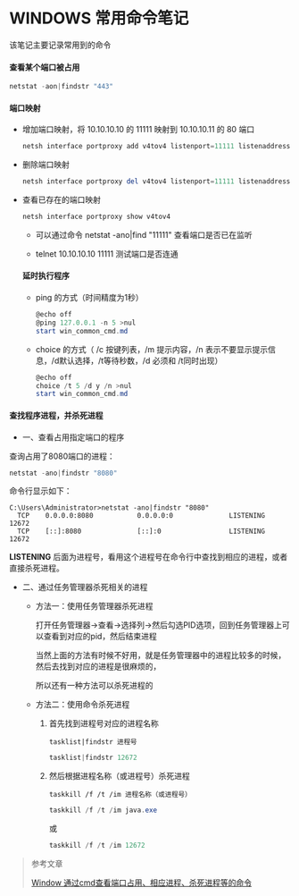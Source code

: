 # WINDOWS 常用命令笔记

该笔记主要记录常用到的命令

#### 查看某个端口被占用

```powershell
netstat -aon|findstr "443"
```

#### 端口映射

* 增加端口映射，将 10.10.10.10 的 11111 映射到 10.10.10.11 的 80 端口 

    ```powershell
    netsh interface portproxy add v4tov4 listenport=11111 listenaddress=10.10.10.10 connectport=80 connectaddress=10.10.10.11
    ```

* 删除端口映射 

    ```powershell
    netsh interface portproxy del v4tov4 listenport=11111 listenaddress=10.10.10.10
    ```

* 查看已存在的端口映射 

  ```powershell
  netsh interface portproxy show v4tov4
  ```

  * 可以通过命令 netstat -ano|find "11111" 查看端口是否已在监听

  * telnet 10.10.10.10 11111 测试端口是否连通

  #### 延时执行程序

  * ping 的方式（时间精度为1秒）

     ```powershell
     @echo off
     @ping 127.0.0.1 -n 5 >nul
     start win_common_cmd.md
     ```

  * choice 的方式（ /c 按键列表，/m 提示内容，/n 表示不要显示提示信息，/d默认选择，/t等待秒数，/d 必须和 /t同时出现）

  	```powershell
  	@echo off
  	choice /t 5 /d y /n >nul
  	start win_common_cmd.md
  	```


#### 查找程序进程，并杀死进程

* 一、查看占用指定端口的程序

查询占用了8080端口的进程：
```powershell
netstat -ano|findstr "8080"
```

命令行显示如下：

    C:\Users\Administrator>netstat -ano|findstr "8080"
      TCP    0.0.0.0:8080           0.0.0.0:0              LISTENING       12672
      TCP    [::]:8080              [::]:0                 LISTENING       12672

**LISTENING** 后面为进程号，看用这个进程号在命令行中查找到相应的进程，或者直接杀死进程。

* 二、通过任务管理器杀死相关的进程

  * 方法一：使用任务管理器杀死进程
  
	  打开任务管理器->查看->选择列->然后勾选PID选项，回到任务管理器上可以查看到对应的pid，然后结束进程
    
	  当然上面的方法有时候不好用，就是任务管理器中的进程比较多的时候，然后去找到对应的进程是很麻烦的，
    
	  所以还有一种方法可以杀死进程的

  * 方法二：使用命令杀死进程
  
	  1. 首先找到进程号对应的进程名称
	
	     `tasklist|findstr 进程号`

	     ```powershell
	     tasklist|findstr 12672
	     ```

	  2. 然后根据进程名称（或进程号）杀死进程
	
	     `taskkill /f /t /im 进程名称（或进程号）`

	     ```powershell
	     taskkill /f /t /im java.exe
	     ```

	     或

	     ```powershell
	     taskkill /f /t /im 12672
	     ```

> 参考文章
>
> [Window 通过cmd查看端口占用、相应进程、杀死进程等的命令](http://blog.csdn.net/jiangwei0910410003/article/details/18967441)